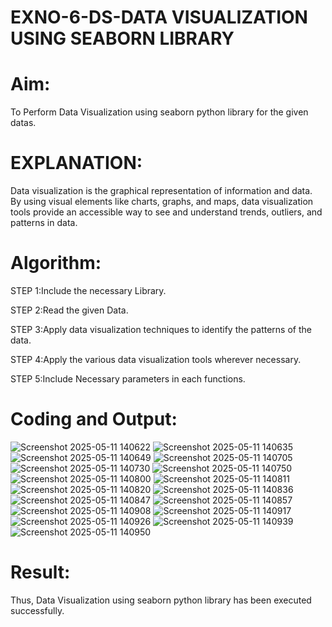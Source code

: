# EXNO-6-DS-DATA VISUALIZATION USING SEABORN LIBRARY

# Aim:
  To Perform Data Visualization using seaborn python library for the given datas.

# EXPLANATION:
Data visualization is the graphical representation of information and data. By using visual elements like charts, graphs, and maps, data visualization tools provide an accessible way to see and understand trends, outliers, and patterns in data.

# Algorithm:
STEP 1:Include the necessary Library.

STEP 2:Read the given Data.

STEP 3:Apply data visualization techniques to identify the patterns of the data.

STEP 4:Apply the various data visualization tools wherever necessary.

STEP 5:Include Necessary parameters in each functions.

# Coding and Output:
![Screenshot 2025-05-11 140622](https://github.com/user-attachments/assets/d523424f-d372-4a85-a1c2-7fc743345aeb)
![Screenshot 2025-05-11 140635](https://github.com/user-attachments/assets/8680fb90-5316-42f4-961b-4db7d64cc9c2)
![Screenshot 2025-05-11 140649](https://github.com/user-attachments/assets/9f782fae-0e10-4b4d-af85-7b1ee7804ca7)
![Screenshot 2025-05-11 140705](https://github.com/user-attachments/assets/3192056b-e4c6-4317-971c-1f6a2e5c93a6)
![Screenshot 2025-05-11 140730](https://github.com/user-attachments/assets/0b3a0830-7dbc-4347-9db1-d7b80591dd28)
![Screenshot 2025-05-11 140750](https://github.com/user-attachments/assets/4a800373-62f1-47d1-98d8-dc5e6b5d55da)
![Screenshot 2025-05-11 140800](https://github.com/user-attachments/assets/6474d769-bb54-464c-b948-599af43f4b7c)
![Screenshot 2025-05-11 140811](https://github.com/user-attachments/assets/16bb79f9-10aa-44e6-8a0d-448f50ea8c5e)
![Screenshot 2025-05-11 140820](https://github.com/user-attachments/assets/298b7205-dc5d-4b9b-9ad2-b7e43f060e98)
![Screenshot 2025-05-11 140836](https://github.com/user-attachments/assets/52132b89-1546-4530-bf71-c6c9a697ca24)
![Screenshot 2025-05-11 140847](https://github.com/user-attachments/assets/5b8734ed-eec7-4ab6-8a6b-459f77dc82f8)
![Screenshot 2025-05-11 140857](https://github.com/user-attachments/assets/e5748cf0-6b40-499d-88e1-26c2f4802767)
![Screenshot 2025-05-11 140908](https://github.com/user-attachments/assets/1837ddab-80d0-49ba-9b94-5521d5e82d57)
![Screenshot 2025-05-11 140917](https://github.com/user-attachments/assets/8bda54af-4fba-4f1d-b5f8-41babdf2ff2c)
![Screenshot 2025-05-11 140926](https://github.com/user-attachments/assets/aae30a44-fec2-420a-ad38-b2e8ea59993c)
![Screenshot 2025-05-11 140939](https://github.com/user-attachments/assets/3c24d017-225f-4105-9411-f47858e6a1f8)
![Screenshot 2025-05-11 140950](https://github.com/user-attachments/assets/58027259-298b-429f-ba6e-d1b9ce65effb)


# Result:
 Thus, Data Visualization using seaborn python library has been executed successfully.
